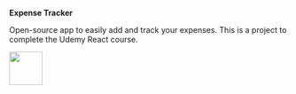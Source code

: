 **Expense Tracker**

Open-source app to easily add and track your expenses. This is a project to complete the Udemy React course.

<img src="https://upload.wikimedia.org/wikipedia/commons/thumb/a/a7/React-icon.svg/1200px-React-icon.svg.png" style=" width:60px ; height:60px "  >
